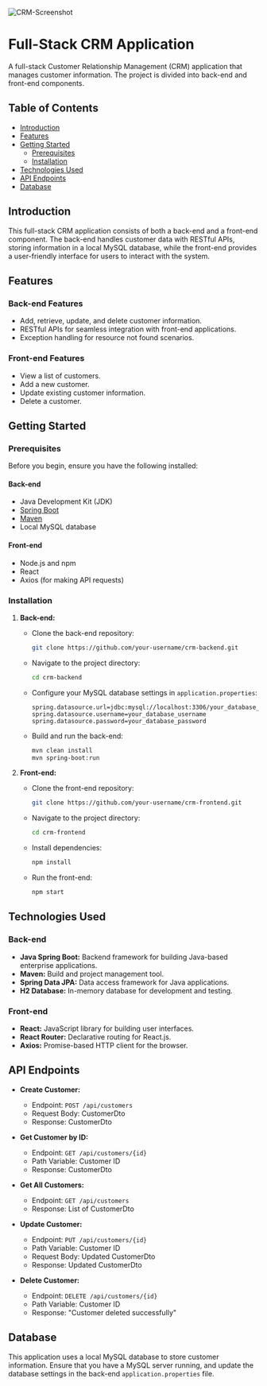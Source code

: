 ![CRM-Screenshot](https://github.com/guilhermeSilva96/PaintGame/assets/139381851/55f36e3c-c300-4bd9-9966-5a16dd4d4e9b)


# Full-Stack CRM Application

A full-stack Customer Relationship Management (CRM) application that manages customer information. The project is divided into back-end and front-end components.

## Table of Contents

- [Introduction](#introduction)
- [Features](#features)
- [Getting Started](#getting-started)
  - [Prerequisites](#prerequisites)
  - [Installation](#installation)
- [Technologies Used](#technologies-used)
- [API Endpoints](#api-endpoints)
- [Database](#database)

## Introduction

This full-stack CRM application consists of both a back-end and a front-end component. The back-end handles customer data with RESTful APIs, storing information in a local MySQL database, while the front-end provides a user-friendly interface for users to interact with the system.

## Features

### Back-end Features

- Add, retrieve, update, and delete customer information.
- RESTful APIs for seamless integration with front-end applications.
- Exception handling for resource not found scenarios.

### Front-end Features

- View a list of customers.
- Add a new customer.
- Update existing customer information.
- Delete a customer.

## Getting Started

### Prerequisites

Before you begin, ensure you have the following installed:

#### Back-end

- Java Development Kit (JDK)
- [Spring Boot](https://spring.io/projects/spring-boot)
- [Maven](https://maven.apache.org/)
- Local MySQL database

#### Front-end

- Node.js and npm
- React
- Axios (for making API requests)

### Installation

1. **Back-end:**

   - Clone the back-end repository:

     ```bash
     git clone https://github.com/your-username/crm-backend.git
     ```

   - Navigate to the project directory:

     ```bash
     cd crm-backend
     ```

   - Configure your MySQL database settings in `application.properties`:

     ```properties
     spring.datasource.url=jdbc:mysql://localhost:3306/your_database_name
     spring.datasource.username=your_database_username
     spring.datasource.password=your_database_password
     ```

   - Build and run the back-end:

     ```bash
     mvn clean install
     mvn spring-boot:run
     ```

2. **Front-end:**

   - Clone the front-end repository:

     ```bash
     git clone https://github.com/your-username/crm-frontend.git
     ```

   - Navigate to the project directory:

     ```bash
     cd crm-frontend
     ```

   - Install dependencies:

     ```bash
     npm install
     ```

   - Run the front-end:

     ```bash
     npm start
     ```


## Technologies Used

### Back-end

- **Java Spring Boot:** Backend framework for building Java-based enterprise applications.
- **Maven:** Build and project management tool.
- **Spring Data JPA:** Data access framework for Java applications.
- **H2 Database:** In-memory database for development and testing.

### Front-end

- **React:** JavaScript library for building user interfaces.
- **React Router:** Declarative routing for React.js.
- **Axios:** Promise-based HTTP client for the browser.

## API Endpoints

- **Create Customer:**
  - Endpoint: `POST /api/customers`
  - Request Body: CustomerDto
  - Response: CustomerDto

- **Get Customer by ID:**
  - Endpoint: `GET /api/customers/{id}`
  - Path Variable: Customer ID
  - Response: CustomerDto

- **Get All Customers:**
  - Endpoint: `GET /api/customers`
  - Response: List of CustomerDto

- **Update Customer:**
  - Endpoint: `PUT /api/customers/{id}`
  - Path Variable: Customer ID
  - Request Body: Updated CustomerDto
  - Response: Updated CustomerDto

- **Delete Customer:**
  - Endpoint: `DELETE /api/customers/{id}`
  - Path Variable: Customer ID
  - Response: "Customer deleted successfully"


## Database

This application uses a local MySQL database to store customer information. Ensure that you have a MySQL server running, and update the database settings in the back-end `application.properties` file.

